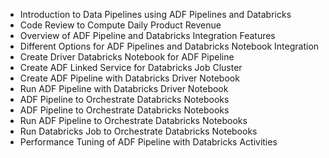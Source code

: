 * Introduction to Data Pipelines using ADF Pipelines and Databricks
* Code Review to Compute Daily Product Revenue
* Overview of ADF Pipeline and Databricks Integration Features
* Different Options for ADF Pipelines and Databricks Notebook Integration
* Create Driver Databricks Notebook for ADF Pipeline
* Create ADF Linked Service for Databricks Job Cluster
* Create ADF Pipeline with Databricks Driver Notebook
* Run ADF Pipeline with Databricks Driver Notebook
* ADF Pipeline to Orchestrate Databricks Notebooks
* ADF Pipeline to Orchestrate Databricks Notebooks
* Run ADF Pipeline to Orchestrate Databricks Notebooks
* Run Databricks Job to Orchestrate Databricks Notebooks
* Performance Tuning of ADF Pipeline with Databricks Activities